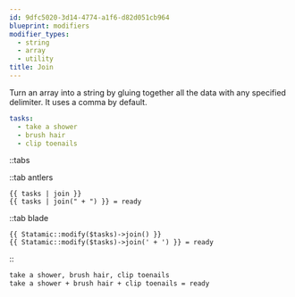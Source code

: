 ```yaml
---
id: 9dfc5020-3d14-4774-a1f6-d82d051cb964
blueprint: modifiers
modifier_types:
  - string
  - array
  - utility
title: Join
---
```

Turn an array into a string by gluing together all the data with any specified delimiter. It uses a comma by default.

```yaml
tasks:
  - take a shower
  - brush hair
  - clip toenails
```

::tabs

::tab antlers
```antlers
{{ tasks | join }}
{{ tasks | join(" + ") }} = ready
```
::tab blade
```blade
{{ Statamic::modify($tasks)->join() }}
{{ Statamic::modify($tasks)->join(' + ') }} = ready
```
::

```html
take a shower, brush hair, clip toenails
take a shower + brush hair + clip toenails = ready
```
